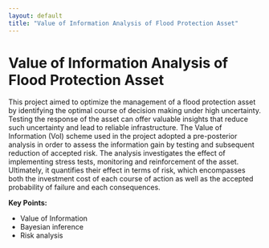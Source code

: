 ```yaml
---
layout: default
title: "Value of Information Analysis of Flood Protection Asset"
---
```


# Value of Information Analysis of Flood Protection Asset

This project aimed to optimize the management of a flood protection asset by identifying the optimal course of decision making under high uncertainty. Testing the response of the asset can offer valuable insights that reduce such uncertainty and lead to reliable infrastructure. The Value of Information (VoI) scheme used in the project adopted a pre-posterior analysis in order to assess the information gain by testing and subsequent reduction of accepted risk. The analysis investigates the effect of implementing stress tests, monitoring and reinforcement of the asset. Ultimately, it quantifies their effect in terms of risk, which encompasses both the investment cost of each course of action as well as the accepted probability of failure and each consequences.

**Key Points:**
- Value of Information
- Bayesian inference
- Risk analysis